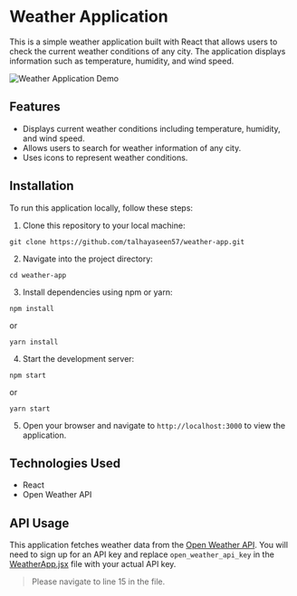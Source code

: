 # Weather Application

This is a simple weather application built with React that allows users to check the current weather conditions of any city. The application displays information such as temperature, humidity, and wind speed.

![Weather Application Demo](src\Componenets\Assets\demo.gif)


## Features

- Displays current weather conditions including temperature, humidity, and wind speed.
- Allows users to search for weather information of any city.
- Uses icons to represent weather conditions.

## Installation

To run this application locally, follow these steps:

1. Clone this repository to your local machine:

```
git clone https://github.com/talhayaseen57/weather-app.git
```

2. Navigate into the project directory:

```
cd weather-app
```

3. Install dependencies using npm or yarn:

```
npm install
```
or
```
yarn install
```

4. Start the development server:

```
npm start
```
or
```
yarn start
```

5. Open your browser and navigate to `http://localhost:3000` to view the application.

## Technologies Used

- React
- Open Weather API

## API Usage

This application fetches weather data from the [Open Weather API](https://openweathermap.org). You will need to sign up for an API key and replace `open_weather_api_key` in the [WeatherApp.jsx](src\Componenets\WeatherApp\WeatherApp.jsx) file with your actual API key. 
> Please navigate to line 15 in the file.